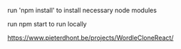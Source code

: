 run 'npm install' to install necessary node modules

run npm start to run locally


https://www.pieterdhont.be/projects/WordleCloneReact/

